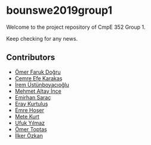 # bounswe2019group1

Welcome to the project repository of CmpE 352 Group 1.

Keep checking for any news.

## Contributors

* [Ömer Faruk Doğru](https://github.com/dogruomerfaruk) <br/>
* [Cemre Efe Karakaş](https://github.com/cemreefe) <br/>
* [İrem Üstünboyacıoğlu](https://github.com/irem-ustunboyacioglu) <br/>
* [Mehmet Altay İnce](https://github.com/altayince) <br/>
* [Emirhan Saraç](https://github.com/emirhansarac29) <br/>
* [Eray Kurtuluş](https://github.com/eray-kurtulus-2015400159) <br/>
* [Emre Hoşer](https://github.com/emrehoser) <br/>
* [Mete Kurt](https://github.com/metekurt) <br/>
* [Ufuk Yılmaz](https://github.com/ufukyilmaz) <br/>
* [Ömer Toptaş](https://github.com/omer-toptas-2014400225) <br/>
* [İlker Özkan](https://github.com/ilkerozkan1) <br/>


